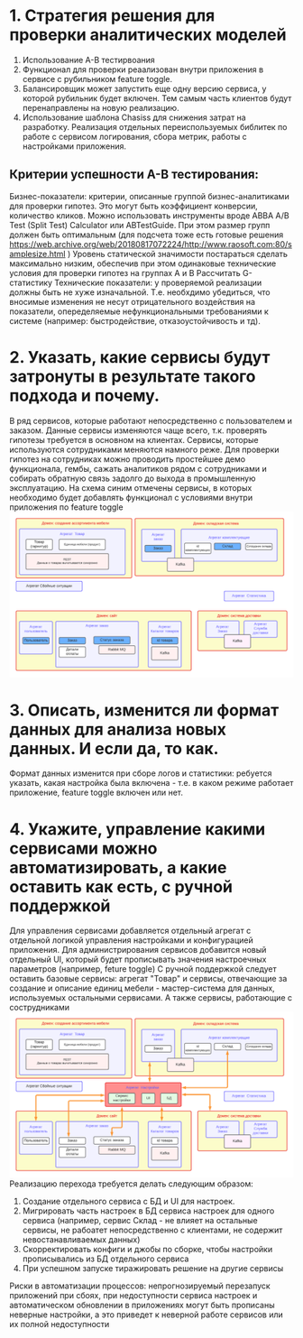 # 1. Стратегия решения для проверки аналитических моделей
1. Использование  А-В тестирвоания
2. Функционал для проверки реаализован внутри приложения в сервисе с рубильником  feature toggle. 
3. Балансировщик может запустить еще одну версию сервиса, у которой рубильник будет включен. Тем самым часть клиентов будут перенаправлены на новую реализацию. 
4. Использование шаблона Chasiss для снижения затрат на разработку. Реализация отдельных переиспользуемых библитек по работе с сервисом логирования, сбора метрик, работы с настройками приложения.

 ## Критерии успешности  A-B тестирования: 
Бизнес-показатели: критерии, описанные группой бизнес-аналитиками для проверки гипотез. Это могут быть коэффициент конверсии, количество кликов. Можно использовать инструменты вроде ABBA A/B Test (Split Test) Calculator или  ABTestGuide. При этом размер групп должен быть оптимальным (для подсчета тоже есть готовые решения https://web.archive.org/web/20180817072224/http://www.raosoft.com:80/samplesize.html )
Уровень статической значимости постараться сделать максимально низким, обеспечив при этом одинаковые технические условия для проверки гипотез на группах А и В
Рассчитать   G-статистику
Технические показатели: у проверяемой реализации должны быть не хуже изначальной. Т.е. необхдимо убедиться, что вносимые изменения не несут отрицательного воздействия на показатели, опеределяемые нефункциональными требованиями к системе (например: быстродействие, отказоустойчивость и тд). 


# 2. Указать, какие сервисы будут затронуты в результате такого подхода и почему.
В ряд сервисов, которые работают непосредственно с пользователем и заказом. Данные сервисы изменяются чаще всего, т.к. проверять гипотезы требуется в основном на клиентах. 
Сервисы, которые используются сотрудниками меняются намного реже. Для проверки гипотез на сотрудниках можно проводить простейшее демо функционала, гембы, сажать аналитиков рядом с сотрудниками и собирать обратную связь задолго до выхода в промышленную эксплуатацию.
На схема синим отмечены сервисы, в которых необходимо будет добавлять функционал с условиями внутри приложения по feature toggle
![alt tag](https://github.com/chukichaeva/1corns-homework/blob/main/img/parametrs1.png)

# 3. Описать, изменится ли формат данных для анализа новых данных. И если да, то как.
Формат данных изменится при сборе логов и статистики: ребуется указать, какая настройка была включена - т.е. в каком режиме работает приложение, feature toggle включен или нет. 

# 4. Укажите, управление какими сервисами можно автоматизировать, а какие оставить как есть, с ручной поддержкой
Для управления сервисами добавляется отдельный агрегат с отдельной логикой управления настройками и конфигурацией приложения. Для администрирования сервисов добавится новый отдельный UI, который будет прописывать значения настроечных параметров (например, feture toggle) 
С ручной поддержкой следует оставить базовые сервисы: агрегат "Товар" и сервисы, отвечающие за создание и описание единиц мебели - мастер-система для данных, используемых остальными сервисами. А также сервисы, работающие с сострудниками
![alt tag](https://github.com/chukichaeva/1corns-homework/blob/main/img/parametrs.png)
Реализацию перехода требуется делать следующим образом: 
1. Создание отдельного сервиса с БД и UI для настроек. 
2. Мигрировать часть настроек в БД  сервиса настроек для одного сервиса (например, сервис Склад - не влияет на остальные сервисы, не рабоатет непосредственно с клиентами, не содержит невостанавливаемых данных)
3. Скорректировать конфиги и джобы по сборке, чтобы настройки прописывались из БД отдельного сервиса
4. При успешном запуске тиражировать решение на другие сервисы

Риски в автоматизации процессов: непрогнозируемый перезапуск приложений при сбоях, при недоступности сервиса настроек и автоматическом обновлении в приложениях могут быть прописаны неверные настройки, а это приведет к неверной работе сервисов или их полной недоступности
